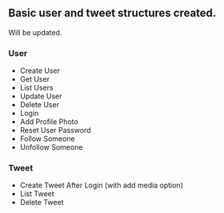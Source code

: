 ## Basic user and tweet structures created.
Will be updated.

### User
- Create User
- Get User
- List Users
- Update User
- Delete User
- Login
- Add Profile Photo
- Reset User Password
- Follow Someone
- Unfollow Someone

### Tweet
- Create Tweet After Login (with add media option)
- List Tweet
- Delete Tweet 
